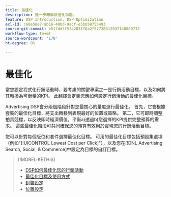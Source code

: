 ```yaml
---
title: 最佳化
description: 進一步瞭解最佳化功能。
feature: DSP Introduction, DSP Optimization
exl-id: c60e58e7-ab16-49bd-9acf-e5b858755493
source-git-commit: e517dd5f5fa283ff8a2f57728612937148889732
workflow-type: tm+mt
source-wordcount: '170'
ht-degree: 0%

---
```


# 最佳化

當您設定程式化行銷活動時，要考慮的關鍵專案之一是行銷活動目標，以及如何將其轉換為可衡量的KPI。 此翻譯會定義您應如何設定行銷活動的最佳化目標。

Advertising DSP會分兩個階段針對您最關心的量度進行最佳化。 首先，它會根據套裝的最佳化目標，將支出轉移到表現最好的位置或策略。 第二，它可即時調整拍賣競標，以反映即時經濟價值，平衡a)透過b)您選擇的KPI提供完整預算的需求。 這些最佳化階段可共同確保您的預算有效用於實現您的行銷活動目標。

您可以針對每個版位和套件選擇最佳化目標。 可用的最佳化目標包括預設集選項（例如&quot;[!UICONTROL Lowest Cost per Click]&quot;），以及您在[!DNL Advertising Search, Social, & Commerce]中設定為目標的自訂目標。

>[!MORELIKETHIS]
>
> * [DSP如何最佳化您的行銷活動](/help/dsp/optimization/optimization-how-dsp-optimizes-campaigns.md)
>* [最佳化目標及使用方式](/help/dsp/optimization/optimization-goals.md)
>* [封裝設定](/help/dsp/campaign-management/packages/package-settings.md)
>* [位置設定](/help/dsp/campaign-management/placements/placement-settings.md)

